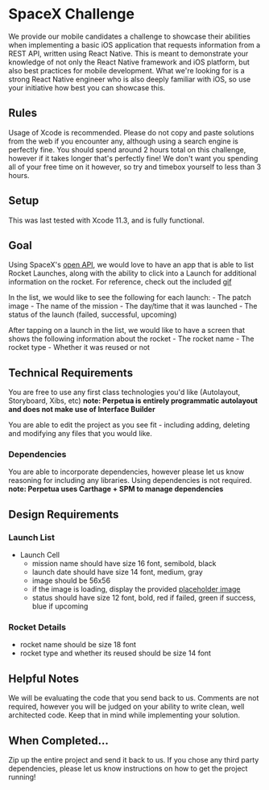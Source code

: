 # SpaceX Challenge

We provide our mobile candidates a challenge to showcase their abilities when implementing a basic iOS application that requests information from a REST API, written using React Native. This is meant to demonstrate your knowledge of not only the React Native framework and iOS platform, but also best practices for mobile development. What we're looking for is a strong React Native engineer who is also deeply familiar with iOS, so use your initiative how best you can showcase this.

## Rules

Usage of Xcode is recommended.
Please do not copy and paste solutions from the web if you encounter any, although using a search engine is perfectly fine.
You should spend around 2 hours total on this challenge, however if it takes longer that's perfectly fine! We don't want you spending all of your free time on it however, so try and timebox yourself to less than 3 hours.

## Setup

This was last tested with Xcode 11.3, and is fully functional.

## Goal

Using SpaceX's [open API](https://docs.spacexdata.com/ ), we would love to have an app that is able to list Rocket Launches, along with the ability to click into a Launch for additional information on the rocket. For reference, check out the included [gif](spacex.gif)

In the list, we would like to see the following for each launch:
    - The patch image
    - The name of the mission
    - The day/time that it was launched
    - The status of the launch (failed, successful, upcoming)
    
After tapping on a launch in the list, we would like to have a screen that shows the following information about the rocket
    - The rocket name
    - The rocket type
    - Whether it was reused or not

## Technical Requirements

You are free to use any first class technologies you'd like (Autolayout, Storyboard, Xibs, etc) 
**note: Perpetua is entirely programmatic autolayout and does not make use of Interface Builder**

You are able to edit the project as you see fit - including adding, deleting and modifying any files that you would like.

### Dependencies

You are able to incorporate dependencies, however please let us know reasoning for including any libraries. Using dependencies is not required.
**note: Perpetua uses Carthage + SPM to manage dependencies**

## Design Requirements

### Launch List

- Launch Cell
    - mission name should have size 16 font, semibold, black
    - launch date should have size 14 font, medium, gray
    - image should be 56x56
    - if the image is loading, display the provided [placeholder image](SpaceXChallenge/Assets.xcassets/launch_placeholder.imageset/spacex_logo_square.png)
    - status should have size 12 font, bold, red if failed, green if success, blue if upcoming

### Rocket Details

- rocket name should be size 18 font
- rocket type and whether its reused should be size 14 font
## Helpful Notes

We will be evaluating the code that you send back to us.
Comments are not required, however you will be judged on your ability to write clean, well architected code. Keep that in mind while implementing your solution.

## When Completed...

Zip up the entire project and send it back to us. If you chose any third party dependencies, please let us know instructions on how to get the project running!

